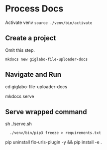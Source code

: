 # Process Docs

Activate venv `source ./venv/bin/activate`

## Create a project
Omit this step.

    mkdocs new giglabo-file-uploader-docs


## Navigate and Run

  cd giglabo-file-uploader-docs

  mkdocs serve


## Serve wrapped command

  sh ./serve.sh


      ./venv/bin/pip3 freeze > requirements.txt


  pip uninstall fix-urls-plugin -y && pip install -e .

